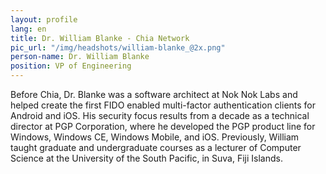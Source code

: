 ```yaml
---
layout: profile
lang: en
title: Dr. William Blanke - Chia Network
pic_url: "/img/headshots/william-blanke_@2x.png"
person-name: Dr. William Blanke
position: VP of Engineering
---
```


Before Chia, Dr. Blanke was a software architect at Nok Nok Labs and helped create the first FIDO enabled multi-factor authentication clients for Android and iOS. His security focus results from a decade as a technical director at PGP Corporation, where he developed the PGP product line for Windows, Windows CE, Windows Mobile, and iOS. Previously, William taught graduate and undergraduate courses as a lecturer of Computer Science at the University of the South Pacific, in Suva, Fiji Islands.
